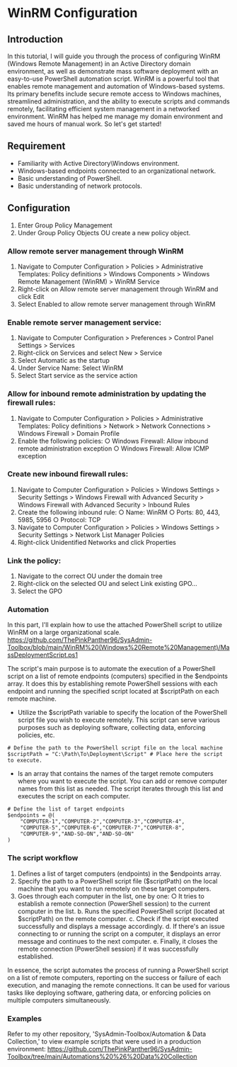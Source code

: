 # WinRM Configuration
## Introduction
In this tutorial, I will guide you through the process of configuring WinRM (Windows Remote Management) in an Active Directory domain environment, as well as demonstrate mass software deployment with an easy-to-use PowerShell automation script. WinRM is a powerful tool that enables remote management and automation of Windows-based systems. Its primary benefits include secure remote access to Windows machines, streamlined administration, and the ability to execute scripts and commands remotely, facilitating efficient system management in a networked environment. WinRM has helped me manage my domain environment and saved me hours of manual work. So let's get started!


## Requirement
- Familiarity with Active Directory\Windows environment.
- Windows-based endpoints connected to an organizational network.
- Basic understanding of PowerShell.
- Basic understanding of network protocols.


## Configuration
1. Enter Group Policy Management
2. Under Group Policy Objects OU create a new policy object.

### Allow remote server management through WinRM
1. Navigate to Computer Configuration > Policies > Administrative Templates: Policy definitions > Windows Components > Windows Remote Management (WinRM) > WinRM Service
2. Right-click on Allow remote server management through WinRM and click Edit	
3. Select Enabled to allow remote server management through WinRM

### Enable remote server management service:
1. Navigate to  Computer Configuration > Preferences > Control Panel Settings > Services
2. Right-click on Services and select New > Service
3. Select Automatic as the startup
4. Under Service Name: Select WinRM 
5. Select Start service as the service action

### Allow for inbound remote administration by updating the firewall rules:
1. Navigate to Computer Configuration > Policies > Administrative Templates: Policy definitions > Network > Network Connections > Windows Firewall > Domain Profile
2. Enable the following policies: 
	  ○ Windows Firewall: Allow inbound remote administration exception	
	  ○ Windows Firewall: Allow ICMP exception

### Create  new inbound firewall rules:
1. Navigate to Computer Configuration > Policies > Windows Settings > Security Settings > Windows Firewall with Advanced Security > Windows Firewall with Advanced Security > Inbound Rules
2. Create the following inbound rule:
	  ○ Name: WinRM
	  ○ Ports: 80, 443, 5985, 5956
		○ Protocol: TCP
3. Navigate to Computer Configuration > Policies > Windows Settings > Security Settings > Network List Manager Policies
4. Right-click Unidentified Networks and click Properties

### Link the policy:
1. Navigate to the correct OU under the domain tree
2. Right-click on the selected OU and select Link existing GPO…
3. Select the GPO 

### Automation
In this part, I'll explain how to use the attached PowerShell script to utilize WinRM on a large organizational scale.
https://github.com/ThePinkPanther96/SysAdmin-Toolbox/blob/main/WinRM%20(Windows%20Remote%20Management)/MassDeploymentScript.ps1

The script's main purpose is to automate the execution of a PowerShell script on a list of remote endpoints (computers) specified in the $endpoints array. It does this by establishing remote PowerShell sessions with each endpoint and running the specified script located at $scriptPath on each remote machine.

- Utilize the $scriptPath variable to specify the location of the PowerShell script file you wish to execute remotely. This script can serve various purposes such as deploying software, collecting data, enforcing policies, etc.
  
```nh
# Define the path to the PowerShell script file on the local machine
$scriptPath = "C:\Path\To\Deployment\Script" # Place here the script to execute.
```

- Is an array that contains the names of the target remote computers where you want to execute the script. You can add or remove computer names from this list as needed. The script iterates through this list and executes the script on each computer.

```nh
# Define the list of target endpoints
$endpoints = @(
    "COMPUTER-1","COMPUTER-2","COMPUTER-3","COMPUTER-4",
    "COMPUTER-5","COMPUTER-6","COMPUTER-7","COMPUTER-8",
    "COMPUTER-9","AND-SO-ON","AND-SO-ON"
)
```

### The script workflow
1. Defines a list of target computers (endpoints) in the $endpoints array.
2. Specify the path to a PowerShell script file ($scriptPath) on the local machine that you want to run remotely on these target computers.
3. Goes through each computer in the list, one by one:
   	○ It tries to establish a remote connection (PowerShell session) to the current computer in the list.
   b. Runs the specified PowerShell script (located at $scriptPath) on the remote computer.
   c. Check if the script executed successfully and displays a message accordingly.
   d. If there's an issue connecting to or running the script on a computer, it displays an error message and continues to the next computer.
   e. Finally, it closes the remote connection (PowerShell session) if it was successfully established.

In essence, the script automates the process of running a PowerShell script on a list of remote computers, reporting on the success or failure of each execution, and managing the remote connections. It can be used for various tasks like deploying software, gathering data, or enforcing policies on multiple computers simultaneously.

### Examples 
Refer to my other repository, 'SysAdmin-Toolbox/Automation & Data Collection,' to view example scripts that were used in a production environment:
https://github.com/ThePinkPanther96/SysAdmin-Toolbox/tree/main/Automations%20%26%20Data%20Collection

